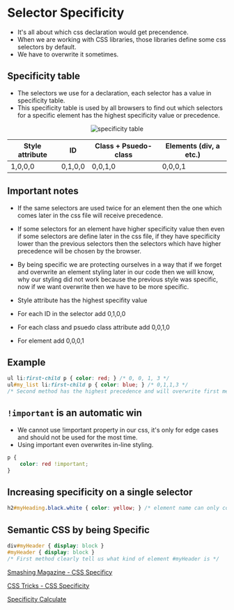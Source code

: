 # Selector Specificity
- It's all about which css declaration would get precendence.
- When we are working with CSS libraries, those libraries define some css selectors by default.
- We have to overwrite it sometimes. 

## Specificity table
- The selectors we use for a declaration, each selector has a value in specificity table. 
- This specificity table is used by all browsers to find out which selectors for a specific element has the highest specificity value or precedence.

<div style="text-align: center;">
  <img src="https://i.imgur.com/re6nr91.png" alt="specificity table">
</div>

| Style attribute | ID | Class + Psuedo-class | Elements (div, a etc.) |
| --- | --- | --- | --- |
| 1,0,0,0 | 0,1,0,0 | 0,0,1,0 | 0,0,0,1 |

## Important notes
- If the same selectors are used twice for an element then the one which comes later in the css file will receive precedence.
- If some selectors for an element have higher specificity value then even if some selectors are define later in the css file, if they have specificity lower than the previous selectors then the selectors which have higher precedence will be chosen by the browser.
- By being specific we are protecting ourselves in a way that if we forget and overwrite an element styling later in our code then we will know, why our styling did not work because the previous style was specific, now if we want overwrite then we have to be more specific.

- Style attribute has the highest specifity value
- For each ID in the selector add 0,1,0,0
- For each class and psuedo class attribute add 0,0,1,0
- For element add 0,0,0,1

## Example
```css
ul li:first-child p { color: red; } /* 0, 0, 1, 3 */ 
ul#my_list li:first-child p { color: blue; } /* 0,1,1,3 */
/* Second method has the highest precedence and will overwrite first method */
```

## `!important` is an automatic win
- We cannot use !important property in our css, it's only for edge cases and should not be used for the most time.
- Using important even overwrites in-line styling.

```css
p {
    color: red !important;
}
```

## Increasing specificity on a single selector
```css
h2#myHeading.black.white { color: yellow; } /* element name can only come at start */
```

## Semantic CSS by being Specific
```css
div#myHeader { display: block }
#myHeader { display: block }
/* First method clearly tell us what kind of element #myHeader is */
```

[Smashing Magazine - CSS Specificy](http://www.smashingmagazine.com/2007/07/27/css-specificity-things-you-should-know/)

[CSS Tricks - CSS Specificity](http://css-tricks.com/specifics-on-css-specificity/)

[Specificity Calculate](https://specificity.keegan.st/) 
